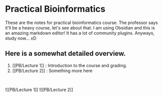 # Practical Bioinformatics
These are the notes for practical bioinformatics course. The professor says it'll be a heavy course, let's see about that. I am using Obsidian and this is an amazing markdown editor! It has a lot of community plugins. Anyways, study now... xD

## Here is a somewhat detailed overview.
1. [[PB/Lecture 1]] : Introduction to the course and grading.
2. [[PB/Lecture 2]] : Something more here

<br>

![[PB/Lecture 1]]
![[PB/Lecture 2]]
